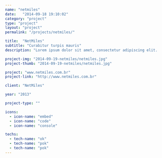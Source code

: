 ```yaml
---
name: "netmiles"
date:   "2014-09-18 19:10:02"
category: "project"
type: "project"
layout: "project"
permalink: "/projects/netmiles/"

title:  "NetMiles"
subtitle: "Curabitur turpis mauris"
description: "Lorem ipsum dolor sit amet, consectetur adipiscing elit. Sed sit amet hendrerit erat. Ut tristique mauris orci, quis ornare felis cursus et. Donec dui leo, malesuada a tellus at, venenatis ultrices tortor. Sed adipiscing, mauris in interdum malesuada, elit elit facilisis eros, consequat dapibus ipsum orci vel nulla."

project-img: "2014-09-19-netmiles/netmiles.jpg"
project-thumb: "2014-09-19-netmiles/netmiles.jpg"

project: "www.netmiles.com.br"
project-link: "http://www.netmiles.com.br"

client: "NetMiles"

year: "2013"

project-type: ""

icons:
  - icon-name: "embed"
  - icon-name: "code"
  - icon-name: "console"

techs:
  - tech-name: "ok"
  - tech-name: "pok"
  - tech-name: "pok"
---
```

